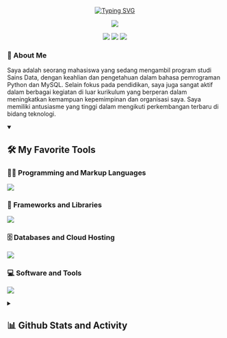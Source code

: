 <!-- Typing SVG by DenverCoder1 - https://github.com/DenverCoder1/readme-typing-svg -->
<p align="center">
 <a href="https://git.io/typing-svg">
   <img src="https://readme-typing-svg.demolab.com?font=Bree+Serif&weight=400&size=27&pause=1000&color=0096FF&center=true&width=525&height=40&lines=Hi+There!%2C+Welcome+to+My+Github" alt="Typing SVG" /></a>
</p>

<!-- Background -->
<p align="center">
 <a>
  <img src="https://media.licdn.com/dms/image/D5616AQECle_ksDlpMg/profile-displaybackgroundimage-shrink_350_1400/0/1693974965940?e=1699488000&v=beta&t=3oX1Ikkz4WH8zeuBb7qDMUcznz3bjJbf-LyAKbr0_8c"></a>
</p>

<!-- Social icons section -->
<p align="center">
 <a href="https://www.linkedin.com/in/andrysyvamldni/">
  <img src="https://img.shields.io/badge/LinkedIn-0077B5?style=for-the-badge&logo=linkedin&logoColor=white"/></a>
 <a href="https://www.instagram.com/andrymldni/">
  <img src="https://img.shields.io/badge/Instagram-E1306C?style=for-the-badge&logo=instagram&logoColor=white"/></a>
 <a href="https://twitter.com/Shinkudoo">
  <img src="https://img.shields.io/badge/Twitter-1DA1F2?style=for-the-badge&logo=twitter&logoColor=white"/></a>
</p>

### 👨 About Me
 <p align="left">
  Saya adalah seorang mahasiswa yang sedang mengambil program studi Sains Data, dengan keahlian dan pengetahuan dalam bahasa pemrograman Python dan MySQL. Selain fokus pada pendidikan, saya juga sangat aktif dalam berbagai kegiatan di luar kurikulum yang berperan dalam meningkatkan kemampuan kepemimpinan dan organisasi saya. Saya memiliki antusiasme yang tinggi dalam mengikuti perkembangan terbaru di bidang teknologi.
 </p>

<details open> 
<summary><h2>🛠️ My Favorite Tools</h2></summary>

<!-- Some badges are from https://github.com/tandpfun/skill-icons#icons-list -->
<h3>👨‍💻 Programming and Markup Languages</h3>
<p align="left">
  <a href="https://skillicons.dev">
    <img src="https://skillicons.dev/icons?i=js,html,css,bash,php,python,r,haskell,scala" /></a>
</p>

<h3>🧰 Frameworks and Libraries</h3>
<p align="left">
  <a href="https://skillicons.dev">
    <img src="https://skillicons.dev/icons?i=tensorflow,flask,figma,bootstrap,wordpress" /></a>
</p>

<h3>🗄️ Databases and Cloud Hosting</h3>
<p align="left">
  <a href="https://skillicons.dev">
    <img src="https://skillicons.dev/icons?i=github,mongodb,mysql,sqlite,replit,aws" /></a>
</p>

<h3>💻 Software and Tools</h3>
<p align="left">
  <a href="https://skillicons.dev">
    <img src="https://skillicons.dev/icons?i=vscode,discord,stackoverflow" /></a>
</p>
</details>
 
<details> 
<summary><h2>📊 Github Stats and Activity</h2></summary>

<h3>🔥 Streak Stats</h3>

![andrymldni's Streak](https://github-readme-streak-stats.herokuapp.com/?user=andrymldni&theme=default&hide_border=false)
<h3>💻 GitHub Profile Stats</h3>

![andrymldni's Stats](https://github-readme-stats.vercel.app/api?username=andrymldni&theme=default&show_icons=true&hide_border=false&count_private=true)
![andrymldni's Top Languages](https://github-readme-stats.vercel.app/api/top-langs/?username=andrymldni&theme=default&show_icons=true&hide_border=false&layout=compact)
